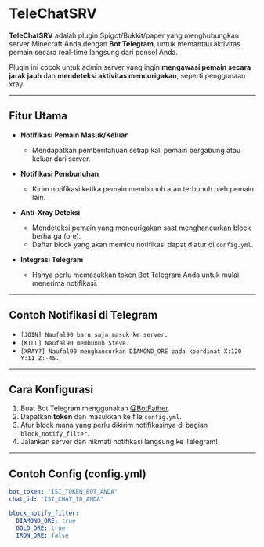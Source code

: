 # TeleChatSRV

**TeleChatSRV** adalah plugin Spigot/Bukkit/paper yang menghubungkan server Minecraft Anda dengan **Bot Telegram**, untuk memantau aktivitas pemain secara real-time langsung dari ponsel Anda.

Plugin ini cocok untuk admin server yang ingin **mengawasi pemain secara jarak jauh** dan **mendeteksi aktivitas mencurigakan**, seperti penggunaan xray.

---

## Fitur Utama

- **Notifikasi Pemain Masuk/Keluar**
  - Mendapatkan pemberitahuan setiap kali pemain bergabung atau keluar dari server.

- **Notifikasi Pembunuhan**
  - Kirim notifikasi ketika pemain membunuh atau terbunuh oleh pemain lain.

- **Anti-Xray Deteksi**
  - Mendeteksi pemain yang mencurigakan saat menghancurkan block berharga (ore).
  - Daftar block yang akan memicu notifikasi dapat diatur di `config.yml`.

- **Integrasi Telegram**
  - Hanya perlu memasukkan token Bot Telegram Anda untuk mulai menerima notifikasi.

---

## Contoh Notifikasi di Telegram

- `[JOIN] Naufal90 baru saja masuk ke server.`
- `[KILL] Naufal90 membunuh Steve.`
- `[XRAY?] Naufal90 menghancurkan DIAMOND_ORE pada koordinat X:120 Y:11 Z:-45.`

---

## Cara Konfigurasi

1. Buat Bot Telegram menggunakan [@BotFather](https://t.me/BotFather).
2. Dapatkan **token** dan masukkan ke file `config.yml`.
3. Atur block mana yang perlu dikirim notifikasinya di bagian `block_notify_filter`.
4. Jalankan server dan nikmati notifikasi langsung ke Telegram!

---

## Contoh Config (config.yml)

```yaml
bot_token: "ISI_TOKEN_BOT_ANDA"
chat_id: "ISI_CHAT_ID_ANDA"

block_notify_filter:
  DIAMOND_ORE: true
  GOLD_ORE: true
  IRON_ORE: false
